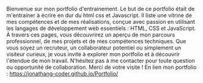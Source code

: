 Bienvenue sur mon portfolio d'entrainement.
Le but de ce portfolio était de m'entrainer à écrire en dur du html css et Javascript. 
Il liste une vitrine de mes compétences et de mes réalisations, conçue avec passion en utilisant les langages de développement web essentiels : HTML, CSS et JavaScript.
À travers ces pages, vous découvrirez un aperçu de mon parcours professionnel, de mes projets et de mes compétences techniques.
Que vous soyez un recruteur, un collaborateur potentiel ou simplement un visiteur curieux, je vous invite à explorer mon portfolio et à découvrir l'étendue de mon travail. N'hésitez pas à me contacter pour toute question ou opportunité de collaboration. Merci de votre visite !
En lien mon portfolio : https://jonathang-coder.github.io/Portfolio/
